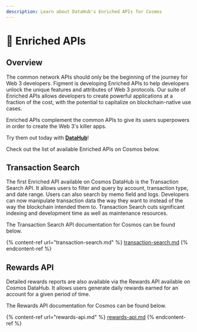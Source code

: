 ```yaml
---
description: Learn about DataHub's Enriched APIs for Cosmos
---
```


# 🎊 Enriched APIs

## Overview

The common network APIs should only be the beginning of the journey for Web 3 developers. Figment is developing Enriched APIs to help developers unlock the unique features and attributes of Web 3 protocols. Our suite of Enriched APIs allows developers to create powerful applications at a fraction of the cost, with the potential to capitalize on blockchain-native use cases.

Enriched APIs complement the common APIs to give its users superpowers in order to create the Web 3's killer apps.

Try them out today with [**DataHub**](https://datahub.figment.io/sign\_up?service=cosmos)!

Check out the list of available Enriched APIs on Cosmos below.

## Transaction Search

The first Enriched API available on Cosmos DataHub is the Transaction Search API. It allows users to filter and query by account, transaction type, and date range. Users can also search by memo field and logs. Developers can now manipulate transaction data the way they want to instead of the way the blockchain intended them to. Transaction Search cuts significant indexing and development time as well as maintenance resources.

The Transaction Search API documentation for Cosmos can be found below.

{% content-ref url="transaction-search.md" %}
[transaction-search.md](transaction-search.md)
{% endcontent-ref %}

## Rewards API

Detailed rewards reports are also available via the Rewards API available on Cosmos DataHub. It allows users generate daily rewards earned for an account for a given period of time.

The Rewards API documentation for Cosmos can be found below.

{% content-ref url="rewards-api.md" %}
[rewards-api.md](rewards-api.md)
{% endcontent-ref %}
